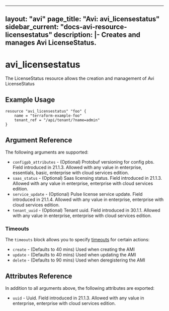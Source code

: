 <!--
    Copyright 2021 VMware, Inc.
    SPDX-License-Identifier: Mozilla Public License 2.0
-->
---
layout: "avi"
page_title: "Avi: avi_licensestatus"
sidebar_current: "docs-avi-resource-licensestatus"
description: |-
  Creates and manages Avi LicenseStatus.
---

# avi_licensestatus

The LicenseStatus resource allows the creation and management of Avi LicenseStatus

## Example Usage

```hcl
resource "avi_licensestatus" "foo" {
    name = "terraform-example-foo"
    tenant_ref = "/api/tenant/?name=admin"
}
```

## Argument Reference

The following arguments are supported:

* `configpb_attributes` - (Optional) Protobuf versioning for config pbs. Field introduced in 21.1.3. Allowed with any value in enterprise, essentials, basic, enterprise with cloud services edition.
* `saas_status` - (Optional) Saas licensing status. Field introduced in 21.1.3. Allowed with any value in enterprise, enterprise with cloud services edition.
* `service_update` - (Optional) Pulse license service update. Field introduced in 21.1.4. Allowed with any value in enterprise, enterprise with cloud services edition.
* `tenant_uuid` - (Optional) Tenant uuid. Field introduced in 30.1.1. Allowed with any value in enterprise, enterprise with cloud services edition.


### Timeouts

The `timeouts` block allows you to specify [timeouts](https://www.terraform.io/docs/configuration/resources.html#timeouts) for certain actions:

* `create` - (Defaults to 40 mins) Used when creating the AMI
* `update` - (Defaults to 40 mins) Used when updating the AMI
* `delete` - (Defaults to 90 mins) Used when deregistering the AMI

## Attributes Reference

In addition to all arguments above, the following attributes are exported:

* `uuid` -  Uuid. Field introduced in 21.1.3. Allowed with any value in enterprise, enterprise with cloud services edition.

